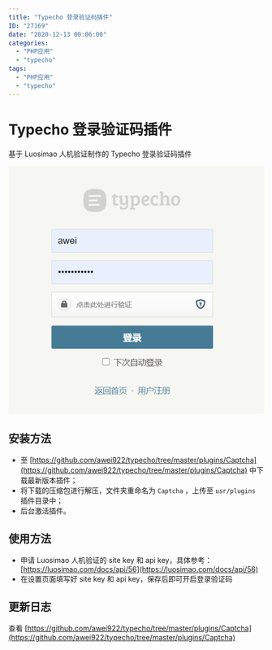 ```yaml
---
title: "Typecho 登录验证码插件"
ID: "27169"
date: "2020-12-13 00:06:00"
categories: 
  - "PHP应用"
  - "typecho"
tags: 
  - "PHP应用"
  - "typecho"
---
```


# Typecho 登录验证码插件

基于 Luosimao 人机验证制作的 Typecho 登录验证码插件

![](./images/3319323695.png)

## 安装方法

- 至 [https://github.com/awei922/typecho/tree/master/plugins/Captcha](https://github.com/awei922/typecho/tree/master/plugins/Captcha) 中下载最新版本插件；
- 将下载的压缩包进行解压，文件夹重命名为 `Captcha` ，上传至 `usr/plugins` 插件目录中；
- 后台激活插件。

## 使用方法

- 申请 Luosimao 人机验证的 site key 和 api key，具体参考：[https://luosimao.com/docs/api/56](https://luosimao.com/docs/api/56)
- 在设置页面填写好 site key 和 api key，保存后即可开启登录验证码

## 更新日志

查看 [https://github.com/awei922/typecho/tree/master/plugins/Captcha](https://github.com/awei922/typecho/tree/master/plugins/Captcha)
